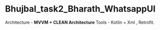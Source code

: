 # Bhujbal_task2_Bharath_WhatsappUI

Architecture - **MVVM + CLEAN Architecture**
Tools - Kotlin + Xml , Retrofit.
